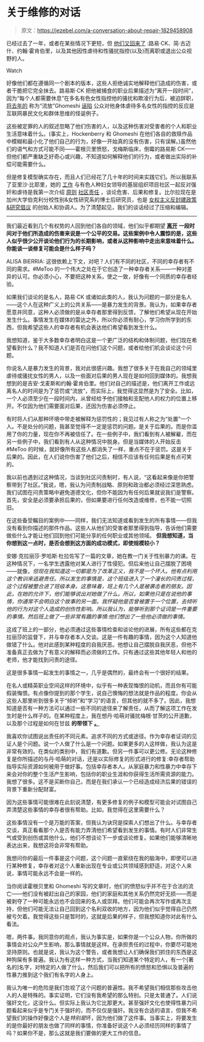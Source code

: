 # 关于维修的对话

> 原文：<https://jezebel.com/a-conversation-about-repair-1829458908>

已经过去了一年，或者在某些情况下更短，但 [他们又回来了](https://jezebel.com/here-they-come-again-1828650290#_ga=2.17582266.2027990723.1539147151-291996485.1528834882) :路易·CK、简·古迈什、约翰·霍肯伯里，以及其他因性虐待和性骚扰指控(以及)而离职或退出公众视野的人。

Watch

好像他们都在遵循同一个剧本的版本，这些人拒绝诚实地解释他们造成的伤害，或者干脆把它完全抹去。路易斯·CK 把他被捕食的职业后果描述为“离开一段时间”，因为“每个人都需要休息”在多名有色女性指控他的骚扰和欺凌行为后，被迫辞职，[将去年的](https://jezebel.com/theyre-here-1829060174#_ga=2.48475685.2027990723.1539147151-291996485.1528834882) 称为“流放”Ghomeshi [诬陷](https://jezebel.com/theyre-here-1829060174) 公众对他身体虐待多名女性的指控的反应是互联网暴民文化和群体思维的怪诞例子。

这些被定罪的人的叙述忽略了他们伤害的人，以及这种伤害对受害者的个人和职业生活意味着什么。(事实上，Hockenberry 和 Ghomeshi 在他们各自的救赎作品中模糊和最小化了他们自己的行为，好像一开始真的没有伤害，只有误解。)虽然他们的语气和方式可能不同——霍根贝里愤怒，戈梅斯临床，倒霉的路易斯 CK——但他们都严重缺乏好奇心或兴趣，不知道如何解释他们的行为，或者做出实际的补偿可能需要什么。

但是修复模型确实存在，而且人们已经花了几十年的时间来实践它们。所以我联系了亚里沙·比耶里，她的 [工作](https://solidarity-us.org/files/Implementing%20Grassroots%20Accountability%20Strategies.pdf) 与有色人种妇女领导的基层组织项目社区一起反对强奸和虐待是我第一次介绍 [原则](https://solidarity-us.org/files/Implementing%20Grassroots%20Accountability%20Strategies.pdf) [社区责任](https://communityaccountability.wordpress.com/social-justice-journal-issue/article-downloads/) ，谈论危害、后果和修复。比尔拉现在是加州大学伯克利分校性别&女性研究系的博士后研究员，也是 [女权主义反封建政策&研究倡议](https://www.crg.berkeley.edu/research-projects/feminist-anti-carceral-and-research-project/) 的创始人和协调人。为了清楚起见，我们的谈话经过了压缩和编辑。

* * *

我们最近看到几个有权势的人回到他们各自的领域，他们似乎都期望 [**离开**](https://jezebel.com/here-they-come-again-1828650290#_ga=2.175533029.630414485.1537114594-1953134748.1530622272) **一段时间对于他们所造成的伤害来说是一个公平的交易。这些案例中令人震惊的是，这些人似乎很少公开谈论他们行为的长期影响，或者从这种影响中走出来意味着什么。你能谈一谈修复可能会是什么样子吗？**

ALISA BIERRIA: 这很依赖上下文，对吧？人们有不同的社区，不同的幸存者有不同的需求。#MeToo 的一个伟大之处在于它创造了一种幸存者关系——一种对差异的认可。你必须小心，不要把这种关系，使之一致，好像有一个同质的幸存者经验。

如果我们谈论的是名人，路易·CK 或诸如此类的人，我认为问题的一部分是名人——这个人在这种广义上的公共关系——是暴力发生的背景。我认为，如果幸存者愿意并同意，这种人必须做的是从幸存者那里得到反馈，了解他们希望从现在开始发生什么。事情发生在媒体的雷达之外，所以你必须有耐心，学习你所学到的东西，但我希望这些人的幸存者有机会表达他们希望看到发生什么。

我想知道，鉴于大多数幸存者明白这是一个更广泛的结构和体制问题，他们现在希望看到什么？我不知道人们是否在问他们这个问题，或者给他们机会谈论这个问题。

你说名人是暴力发生的背景，我对此很感兴趣。我想了很多关于在我自己的领域里虐待或骚扰女性的男人，以及一些面对后果的男人现在是如何回到媒体的。我想我想到的是吉安·戈麦斯和约翰·霍肯伯里。他们对自己的描述是，他们离开工作或远离名人的时间是为了惩罚或“流放”，而实际上，我觉得这显然是为了安全。比如，一个人必须至少在一段时间内，从曾经给予他们接触和支配他人的权力的位置上移开。不仅因为他们需要面对后果，还因为伤害必须停止。

有时将人们从那种环境中带走被解释为惩罚性的；我见过有人称之为“处置”一个人。不是处分的问题，我甚至觉得不一定是惩罚的问题。是关于后果的。而是你滥用了你的力量，现在你不再被信任了。在一些例子中，我们看到有人被解雇，而在另一些例子中，我们看到有人从这种情况中脱身。但是当媒体的人开始反击#MeToo 的时候，就好像所有这些人都消失了一样，重点不在于惩罚。这是关于后果的。因此，在人们说你伤害了他们之后，相信不应该有任何后果是有点可笑的。

我以前也遇到过这种情况，当谈到社区问责制时，有人说，“这看起来像是你把警察带到了社区。”我说，嗯，我认为问责制战略、原则和政治都必须经过深思熟虑。我们试图在问责策略中避免道德文化，但你不能因为有任何后果就说我们是警察。首先，安全是必须要承担后果的，但如果要进行任何改造或维修，也不能一切照旧。

在这些备受瞩目的案例中——同样，我们无法知道或看到发生的所有事情——但我没有看到你描述的那件作品。这些人从他们的受害者那里得到指导，告诉他们需要做些什么才能让他们回到他们可能分享的任何职业或其他领域。 **但我想知道，当你想到这一点时，是否会想到这方面的成功模式，即使规模较小？**

安娜·克拉丽莎·罗哈斯·杜拉佐写了一篇的文章，她在教一门关于性别暴力的课。在这种情况下，一名学生透露他对某人进行了性侵犯。但后来他让自己摆脱了困境——就像，*但现在我知道这一切都是为了改革正义，我不是一个坏人。他有点利用这个教训来逃避责任。所以发生的事情是，这个班级进入了一个漫长的问责过程，这个过程被整合进了班级本身。这意味着，班上有几个人是被袭击者的朋友。因此，在她的允许下，他们能够说出对她做了什么。所以，如果他只是在说他的事情，你通常不会明白这个故事的另一面。我怀疑他是否曾被置于一个位置，去倾听他的行为对这个人造成的创伤性影响。所以我认为，能够听到那个证词是一件重要的事情。然后班上做了一些非常有趣的事情:他们想出了一些他必须做的事情。*

这成了班上的一部分，他必须通过这些事情检查和谈论他的进展，所有这些都在克拉丽莎的监督下，并与幸存者本人交谈。这是一件有趣的事情，因为这个人知道他做错了什么。他对此感到某种程度的自我厌恶。他想让自己摆脱自我厌恶，但他不准备真正去做为了有意义的解释而必须做的工作。只有通过这些其他年轻人和他的老师，他才能找到问责的途径。

这是很多事情一起发生的事情之一，几乎是偶然的，最终会有一个很好的结果。

在名人或精英职业空间这样的环境中，似乎有一种表现悔恨的动机，而且你有可能假装悔恨。有点像你提到的那个学生，说自己懊悔的想法就是作品的程度。你会从这些人那里听到很多关于“倾听”和“学习”的语言，但其他的就不多了。因此，我想知道是否有一种方法可以通过一些不同的途径来了解责任，从而了解这项工作在发生时是什么样子的。在某种程度上，我在想丹·哈萌对骚扰梅根·甘茨的公开道歉，以及那个过程是如何在甘兹 **的带领下** [**。**](https://www.nytimes.com/2018/01/13/arts/dan-harmon-megan-ganz.html)

我喜欢你试图说出责任的不同元素。追求不同的方式或途径。作为幸存者证词的见证人是个问题。说一个人做了什么是一个问题。如果更多的人这样做，我认为这是非常有效的。在类似的类别中，我们有道歉。但另一件事可以更公修。无论这种修复是你所描述的与丹·哈萌的对话，还是以实际修复的形式进行的修复:幸存者帮助指导实际资源如何被用于做好事。包括幸存者本人。从家庭暴力和性暴力中幸存下来会对你的整个生活产生影响，包括你的职业生涯和你获得生活所需资源的能力。我想了很多。这不是买断你自己，而是在我们承认一个已经造成经济后果的错误的背景下重新分配财富。

因为这些事情可能很难在此刻说清楚，有更多修复的例子和模型可能会对试图自己弄清楚这些事情的幸存者很有帮助。比如，我觉得在这里需要什么？

这些事情没有一个是万能的答案，但我认为诀窍是探索人们想出了什么。与幸存者交谈，真正看看那个人是否有能力弄清他们希望看到发生的事情。有时人们非常生气或受到创伤或其他什么，他们不想谈论下一步或谈论修复。如果他们能够清晰地表达出来，我想这将会非常有帮助。

我想问你的最后一件事是这个问题，这个问题一直萦绕在我的脑海中，即使可以进行某种修复，幸存者对这个人重新出现在专业或公共领域感到舒适，对这个人来说，事情可能永远不会是一样的。

当你阅读霍根贝里和 Ghomeshi 写的文章时，他们的愤怒似乎并不在于合法的流亡——他们没有被赶出自己的家园，他们的家庭和其他关系仍然完好无损——而是被剥夺了一种可能永远也不会回来的名人或崇拜。他们可能会再次写作或再次主持，但他们可能无法让自己回到这个名利双收的地方，因为他们似乎觉得自己仍然被亏欠着。我觉得这些只是暂时的，这就是后果的样子，但我想知道你对此有什么看法。

嗯，两件事。我同意你的观点，我认为事实是，如果你是一个公众人物，你所做的事情会对公众产生影响，那么事情就是这样。在承担责任的过程中，你要尽可能地坚持原则。也就是说，我认为这个警告，或者我想让人们确保我们抓住的东西是这种狗屎有多普遍。我认为有这样一种方式，当我们知道某个特定的人，有一个[著名的]名字，对特定的人做了什么，然后我们可以把所有的愤怒和恐惧以及普遍的性暴力推到这个我们有名字的人身上。

我认为唯一的危险是我们忽视了这个问题的普遍性。我不希望我们相信那些攻击他人的人是特殊的。事实证明，它们没有我希望的那么特别。只是太普通了。人们说强奸文化，这没什么。但实际上我认为它比那更大。甚至强奸文化也使得性暴力问题看起来似乎是专门关于强奸的，而不仅仅是强奸。我没有合适的语言，但我不希望我们的操作好像这个人是*特别是*坏，因为他们做了这件事。当事实上，将要发生的是你最好的朋友也做了同样的事情，你准备好说这个人必须经历同样的事情了吗？如果你不是，那么这就是我们要做的更大工作的信息。